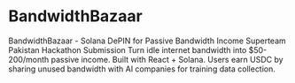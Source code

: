 # BandwidthBazaar
BandwidthBazaar - Solana DePIN for Passive Bandwidth Income Superteam Pakistan Hackathon Submission  Turn idle internet bandwidth into $50-200/month passive income. Built with React + Solana. Users earn USDC by sharing unused bandwidth with AI companies for training data collection.
